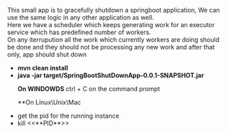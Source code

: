 This small app is to gracefully shutdown a springboot application, We can use the same 
logic in any other application as well.</br>
Here we have a scheduler which keeps generating work for an executor service which has
predefined number of workers.</br>
On any iterrupution all the work which currently workers are doing should be done and they should not be processing any new work and after that only, app should shut down

<ul>

**<li>mvn clean install</li>**
**<li>java -jar target/SpringBootShutDownApp-0.0.1-SNAPSHOT.jar</li>**

**On WINDOWDS**
ctrl + C on the command prompt 

**On Linux\Unix\Mac
<li>get the pid for the running instance</li>
<li>kill <<**PID**>></li>

